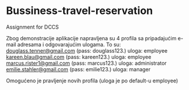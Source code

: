 # Bussiness-travel-reservation
Assignment for DCCS

Zbog demonstracije aplikacije napravljena su 4 profila sa pripadajućim e-mail adresama i odgovarajućim ulogama.
To su:
douglass.tenner@gmail.com (pass: douglass123.) uloga: employee
kareen.blau@gmail.com (pass: kareen123.) uloga: employee
marcus.rister1@gmail.com (pass: marcus123.) uloga: administrator
emilie.stahler@gmail.com (pass: emilie123.) uloga: manager

Omogućeno je pravljenje novih profila (uloga je po default-u employee) 
